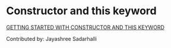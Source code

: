 # Constructor and this keyword
[GETTING STARTED WITH CONSTRUCTOR AND THIS KEYWORD](https://drive.google.com/file/d/1I9-TbqCw_8-SmUUNGGDwgioOLPpbIjme/view?usp=sharing)

Contributed by: Jayashree Sadarhalli
